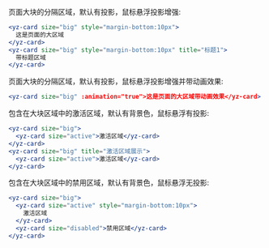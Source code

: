 页面大块的分隔区域，默认有投影，鼠标悬浮投影增强:

```jsx
<yz-card size="big" style="margin-bottom:10px">
  这是页面的大区域
</yz-card>
<yz-card size="big" style="margin-bottom:10px" title="标题1">
  带标题区域
</yz-card>
```

页面大块的分隔区域，默认有投影，鼠标悬浮投影增强并带动画效果:

```jsx
<yz-card size="big" :animation="true">这是页面的大区域带动画效果</yz-card>
```

包含在大块区域中的激活区域，默认有背景色，鼠标悬浮有投影:

```jsx
<yz-card size="big">
  <yz-card size="active">激活区域</yz-card>
</yz-card>
<yz-card size="big" title="激活区域展示">
  <yz-card size="active">激活区域</yz-card>
</yz-card>
```

包含在大块区域中的禁用区域，默认有背景色，鼠标悬浮无投影:

```jsx
<yz-card size="big">
  <yz-card size="active" style="margin-bottom:10px">
    激活区域
  </yz-card>
  <yz-card size="disabled">禁用区域</yz-card>
</yz-card>
```
